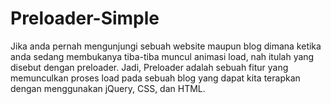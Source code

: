 # Preloader-Simple
Jika anda pernah mengunjungi sebuah website maupun blog dimana ketika anda sedang membukanya tiba-tiba muncul animasi load, nah itulah yang disebut dengan preloader. Jadi, Preloader adalah sebuah fitur yang memunculkan proses load pada sebuah blog yang dapat kita terapkan dengan menggunakan jQuery, CSS, dan HTML.
